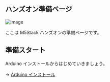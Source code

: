 ## ハンズオン準備ページ

![image](https://i.gyazo.com/0b45133da885fa0da13a7f1c12156674.png)

ここは M5Stack ハンズオンの準備ページです。

## 準備スタート

Arduino インストールからはじめていきましょう。

→ [Arduino インストール](00-arduino-install.md)